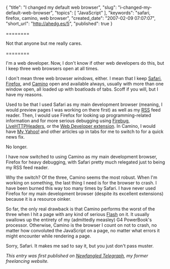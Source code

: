 {
  "title": "I changed my default web browser",
  "slug": "i-changed-my-default-web-browser",
  "topics": [
    "JavaScript"
  ],
  "keywords": "safari, firefox, camino, web browser",
  "created_date": "2007-02-09 07:07:07",
  "short_url": "http://ahedg.es/5",
  "published": true
}

========

Not that anyone but me really cares.

========

<p class="outdent">I'm a web developer. Now, I don't know if other web developers do this, but I keep three web browsers open at all times.</p>
<p>I don't mean three web browser <em>windows,</em> either. I mean that I keep <a href="http://www.apple.com/safari/">Safari</a>, <a href="http://mozilla.org/firefox/">Firefox</a>, and <a href="http://caminobrowser.org/">Camino</a> open and available always, usually with more than one window open, all loaded up with boatloads of tabs. Scoff if you will, but I have my reasons.</p>
<p>Used to be that I used Safari as my main development browser (meaning, I would preview pages I was working on there first) as well as my <a href="http://en.wikipedia.org/wiki/RSS">RSS</a> feed reader. Then, I would use Firefox for looking up programming-related information and for more serious debugging using <a href="https://addons.mozilla.org/firefox/1843/">Firebug</a>, <a href="http://livehttpheaders.mozdev.org/">LiveHTTPHeaders</a>, or the <a href="https://addons.mozilla.org/firefox/60/">Web Developer extension</a>. In Camino, I would have <a href="http://my.yahoo.com/">My Yahoo!</a> and other articles up in tabs for me to switch to for a quick news fix.</p>
<p>No longer.</p>
<p>I have now switched to using Camino as my main development browser, Firefox for heavy debugging, with Safari pretty much relegated just to being my RSS feed reader.</p>
<p>Why the switch? Of the three, Camino seems the most robust. When I'm working on something, the last thing I need is for the browser to crash. I have been burned  this way too many times by Safari. I have never used Firefox for my main development browser (despite its excellent extensions) because it is a resource oinker.</p>
<p>So far, the only real drawback is that Camino performs the worst of the three when I hit a page with any kind of serious <a href="http://en.wikipedia.org/wiki/Adobe_Flash">Flash</a> on it. It usually swallows up the entirety of my (admittedly measley) G4 PowerBook's processor. Otherwise, Camino is the browser I count on not to crash, no matter how convoluted the JavaScript on a page, no matter what errors it might encounter while rendering a page.</p>
<p>Sorry, Safari. It makes me sad to say it, but you just don't pass muster.</p>

_This entry was first published on <a href="http://www.newfangledtelegraph.com/blog/">Newfangled Telegraph</a>, my former freelancing website._
